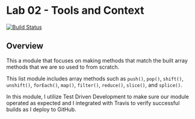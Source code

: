 # Lab 02 - Tools and Context

[![Build Status](https://travis-ci.com/justeban/02-tools-and-context.svg?branch=master)](https://travis-ci.com/justeban/02-tools-and-context)

## Overview
This a module that focuses on making methods that match the built array methods that we are so used to from scratch. 

This list module includes array methods such as ```push()```, ```pop()```, ```shift()```, ```unshift()```, ```forEach()```, ```map()```, ```filter()```, ```reduce()```, ```slice()```, and ```splice()```.

In this module, I utilize Test Driven Development to make sure our module operated as expected and I integrated with Travis to verify successful builds as I deploy to GitHub. 